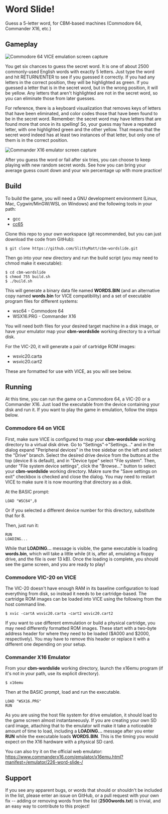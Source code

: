 # Word Slide!
Guess a 5-letter word, for CBM-based machines (Commodore 64, Commander X16, etc.)

## Gameplay
![Commodore 64 VICE emulation screen capture](c64-tends.png)

You get six chances to guess the secret word. It is one of about 2500 commonly-used
English words with exactly 5 letters. Just type the word and hit RETURN/ENTER to
see if you guessed it correctly. If you had any letters in the correct position,
they will be highlighted as green. If you guessed a letter that is in the secret
word, but in the wrong position, it will be yellow. Any letters that aren't
highlighted are not in the secret word, so you can eliminate those from later
guesses.

For reference, there is a keyboard visualization that removes keys of letters
that have been eliminated, and color codes those that have been found to be
in the secret word. Remember: the secret word may have letters that are found more
that once in its spelling! So, your guess may have a repeated letter, with one
highlighted green and the other yellow. That means that the secret word indeed
has at least two instances of that letter, but only one of them is in the correct
position.

![Commander X16 emulator screen capture](x16-react.png)

After you guess the word or fail after six tries, you can choose to keep playing
with new random secret words. See how you can bring your average guess count
down and your win percentage up with more practice!

## Build

To build the game, you will need a GNU development environment
(Linux, Mac, Cygwin/MinGW/WSL on Windows) and the following tools in your path:

* gcc
* [cc65](https://github.com/cc65/cc65)

Clone this repo to your own workspace (git recommended, but you can just download
the code from GitHub):

```
$ git clone https://github.com/SlithyMatt/cbm-wordslide.git
```

Then go into your new directory and run the build script (you may need to chmod
make it executable):

```
$ cd cbm-wordslide
$ chmod 755 build.sh
$ ./build.sh
```

This will generate a binary data file named **WORDS.BIN** (and an alternative copy
named **words.bin** for VICE compatibility) and a set of executable
program files for different systems:

* wsc64 - Commodore 64
* WSX16.PRG - Commander X16

You will need both files for your desired target machine in a disk image, or
have your emulator map your **cbm-wordslide** working directory to a virtual
disk.

For the VIC-20, it will generate a pair of cartridge ROM images:
* wsvic20.carta
* wsvic20.cart2

These are formatted for use with VICE, as you will see below.

## Running
At this time, you can run the game on a Commodore 64, a VIC-20 or a Commander X16.
Just load the executable from the device containing your disk and run it.
If you want to play the game in emulation, follow the steps below.

### Commodore 64 on VICE
First, make sure VICE is configured to map your **cbm-wordslide** working directory
to a virtual disk drive. Go to "Settings"->"Settings..." and in the dialog expand
"Peripheral devices" in the tree sidebar on the left and select the "Drive" branch.
Select the desired drive device from the buttons at the top (device 8 is default),
and in "Device type" select "File system". Then, under "File system device settings",
click the "Browse..." button to select your **cbm-wordslide** working directory.
Makre sure the "Save settings on exit" checkbox is checked and close the dialog.
You may need to restart VICE to make sure it is now mounting that directory as
a disk.

At the BASIC prompt:

```
LOAD "WSC64",8
```

Or if you selected a different device number for this directory, substitute that
for 8.

Then, just run it:

```
RUN
LOADING...
```

While that **LOADING...** message is visible, the game executable is loading
**words.bin**, which will take a little while (it is, after all, emulating
a floppy drive, and the file is over 13 kB). Once the loading is complete, you
should see the game screen, and you are ready to play!

### Commodore VIC-20 on VICE
The VIC-20 doesn't have enough RAM in its baseline configuration to load everything
from disk, so instead it needs to be cartridge-based. The cartridge ROM images
can be loaded into VICE using the following from the host command line.

```
$ xvic -cartA wsvic20.carta -cart2 wsvic20.cart2
```

If you want to use different emmulation or build a physical cartridge, you may
need differently formatted ROM images. These start with a two-byte address header
for where they need to be loaded ($A000 and $2000, respectively). You may have to
remove this header or replace it with a different one depending on your setup.

### Commander X16 Emulator
From your **cbm-wordslide** working directory, launch the x16emu program (if it's
not in your path, use its explicit directory).

```
$ x16emu
```

Then at the BASIC prompt, load and run the executable.

```
LOAD "WSX16.PRG"
RUN
```

As you are using the host file system for drive emulation, it should load to the
game screen almost instantaneously. If you are creating your own SD card image,
attaching that to the emulator will make it take a noticeable amount of time
to load, including a **LOADING...** message after you enter **RUN** while the
executable loads **WORDS.BIN**. This is the timing you would expect on the X16
hardware with a physical SD card.

You can also try it on the official web emulator: https://www.commanderx16.com/emulator/x16emu.html?manifest=/emulator/226-word-slide-/

## Support
If you see any apparent bugs, or words that should or shouldn't be included in the
list, please enter an issue on GitHub, or a pull request with your own fix --
adding or removing words from the list (**2500words.txt**) is trivial,
and an easy way to contribute to this project!

